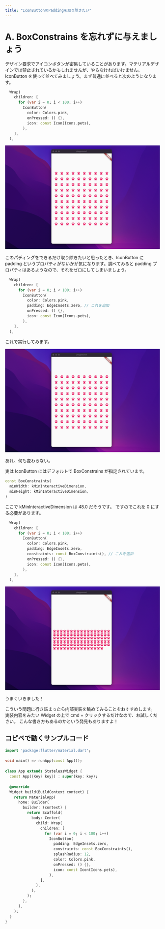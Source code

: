 ```yaml
---
title: "IconButtonのPaddingを取り除きたい"
---
```


# A. BoxConstrains を忘れずに与えましょう

デザイン要求でアイコンボタンが密集していることがあります。マテリアルデザインでは禁止されているかもしれませんが、やらなければいけません。IconButton を使って並べてみましょう。まず普通に並べると次のようになります。

```dart
  Wrap(
    children: [
      for (var i = 0; i < 100; i++)
        IconButton(
          color: Colors.pink,
          onPressed: () {},
          icon: const Icon(Icons.pets),
        ),
    ],
  ),
```

![](/images/q8/1.png)

このパディングをできるだけ取り除きたいと思ったとき、IconButton に padding というプロパティがないかが気になります。調べてみると padding プロパティはあるようなので、それをゼロにしてしまいましょう。

```dart
  Wrap(
    children: [
      for (var i = 0; i < 100; i++)
        IconButton(
          color: Colors.pink,
          padding: EdgeInsets.zero, // これを追加
          onPressed: () {},
          icon: const Icon(Icons.pets),
        ),
    ],
  ),
```

これで実行してみます。

![](/images/q8/1.png)

あれ、何も変わらない。

実は IconButton にはデフォルトで BoxConstrains が指定されています。

```dart
const BoxConstraints(
  minWidth: kMinInteractiveDimension,
  minHeight: kMinInteractiveDimension,
)
```

ここで kMinInteractiveDimension は 48.0 だそうです。
ですのでこれを 0 にする必要があります。

```dart
  Wrap(
    children: [
      for (var i = 0; i < 100; i++)
        IconButton(
          color: Colors.pink,
          padding: EdgeInsets.zero,
          constraints: const BoxConstraints(), // これを追加
          onPressed: () {},
          icon: const Icon(Icons.pets),
        ),
    ],
  ),
```

![](/images/q8/2.png)

うまくいきました！

こういう問題に行き詰まったら内部実装を眺めてみることをおすすめします。
実装内容をみたい Widget の上で cmd + クリックするだけなので、お試しください。
こんな書き方もあるのかという発見もありますよ！

## コピペで動くサンプルコード

```dart
import 'package:flutter/material.dart';

void main() => runApp(const App());

class App extends StatelessWidget {
  const App({Key? key}) : super(key: key);

  @override
  Widget build(BuildContext context) {
    return MaterialApp(
      home: Builder(
        builder: (context) {
          return Scaffold(
            body: Center(
              child: Wrap(
                children: [
                  for (var i = 0; i < 100; i++)
                    IconButton(
                      padding: EdgeInsets.zero,
                      constraints: const BoxConstraints(),
                      splashRadius: 12,
                      color: Colors.pink,
                      onPressed: () {},
                      icon: const Icon(Icons.pets),
                    ),
                ],
              ),
            ),
          );
        },
      ),
    );
  }
}
```
